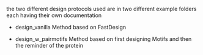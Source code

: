 the two different design protocols used are in two different example folders
each having their own documentation

* design_vanilla 
  Method based on FastDesign 

* design_w_pairmotifs
  Method based on first designing Motifs and then the reminder of the protein
